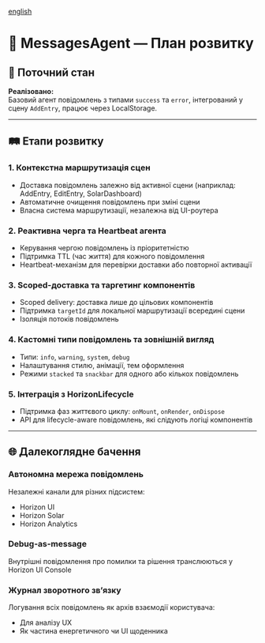 [english](MessagesAgentPlans.en-us.md)

# 🚀 MessagesAgent — План розвитку

## 🌱 Поточний стан
**Реалізовано:**  
Базовий агент повідомлень з типами `success` та `error`, інтегрований у сцену `AddEntry`, працює через LocalStorage.

---

## 🛤️ Етапи розвитку

### 1. Контекстна маршрутизація сцен
- Доставка повідомлень залежно від активної сцени (наприклад: AddEntry, EditEntry, SolarDashboard)
- Автоматичне очищення повідомлень при зміні сцени
- Власна система маршрутизації, незалежна від UI-роутера

### 2. Реактивна черга та Heartbeat агента
- Керування чергою повідомлень із пріоритетністю
- Підтримка TTL (час життя) для кожного повідомлення
- Heartbeat-механізм для перевірки доставки або повторної активації

### 3. Scoped-доставка та таргетинг компонентів
- Scoped delivery: доставка лише до цільових компонентів
- Підтримка `targetId` для локальної маршрутизації всередині сцени
- Ізоляція потоків повідомлень

### 4. Кастомні типи повідомлень та зовнішній вигляд
- Типи: `info`, `warning`, `system`, `debug`
- Налаштування стилю, анімації, тем оформлення
- Режими `stacked` та `snackbar` для одного або кількох повідомлень

### 5. Інтеграція з HorizonLifecycle
- Підтримка фаз життєвого циклу: `onMount`, `onRender`, `onDispose`
- API для lifecycle-aware повідомлень, які слідують логіці компонентів

---

## 🌐 Далекоглядне бачення

### Автономна мережа повідомлень
Незалежні канали для різних підсистем:
- Horizon UI
- Horizon Solar
- Horizon Analytics

### Debug-as-message
Внутрішні повідомлення про помилки та рішення транслюються у Horizon UI Console

### Журнал зворотного зв’язку
Логування всіх повідомлень як архів взаємодії користувача:
- Для аналізу UX
- Як частина енергетичного чи UI щоденника


